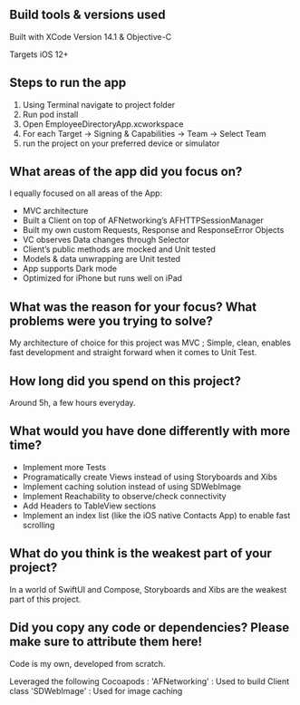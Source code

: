 ## Build tools & versions used

Built with XCode Version 14.1 & Objective-C

Targets iOS 12+

## Steps to run the app

1) Using Terminal navigate to project folder
2) Run pod install
3) Open EmployeeDirectoryApp.xcworkspace
4) For each Target -> Signing & Capabilities -> Team -> Select Team
5) run the project on your preferred device or simulator

## What areas of the app did you focus on?

I equally focused on all areas of the App:
- MVC architecture
- Built a Client on top of AFNetworking’s AFHTTPSessionManager
- Built my own custom Requests, Response and ResponseError Objects
- VC observes Data changes through Selector 
- Client’s public methods are mocked and Unit tested
- Models & data unwrapping are Unit tested
- App supports Dark mode
- Optimized for iPhone but runs well on iPad

## What was the reason for your focus? What problems were you trying to solve?

My architecture of choice for this project was MVC ; Simple, clean, enables fast development and straight forward when it comes to Unit Test.

## How long did you spend on this project?

Around 5h, a few hours everyday.

## What would you have done differently with more time?  

- Implement more Tests
- Programatically create Views instead of using Storyboards and Xibs 
- Implement caching solution instead of using SDWebImage
- Implement Reachability to observe/check connectivity 
- Add Headers to TableView sections
- Implement an index list (like the iOS native Contacts App) to enable fast scrolling

## What do you think is the weakest part of your project?

In a world of SwiftUI and Compose, Storyboards and Xibs are the weakest part of this project. 

## Did you copy any code or dependencies? Please make sure to attribute them here!

Code is my own, developed from scratch.

Leveraged the following Cocoapods : 
    'AFNetworking' : Used to build Client class
    'SDWebImage'  : Used for image caching 
